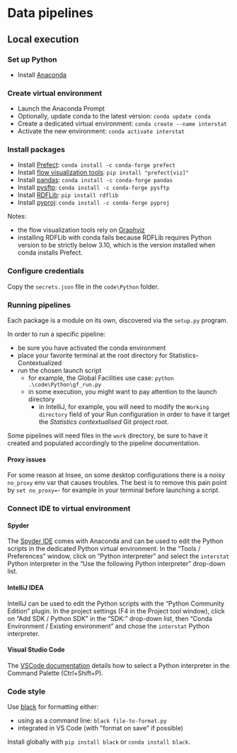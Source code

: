 # Data pipelines


## Local execution

### Set up Python

 - Install [Anaconda](https://docs.anaconda.com/anaconda/install/)

### Create virtual environment

 - Launch the Anaconda Prompt
 - Optionally, update conda to the latest version: `conda update conda`
 - Create a dedicated virtual environment: `conda create --name interstat`
 - Activate the new environment: `conda activate interstat`

### Install packages

 - Install [Prefect](https://docs.prefect.io/core/getting_started/install.html): `conda install -c conda-forge prefect`
 - Install [flow visualization tools](https://docs.prefect.io/core/advanced_tutorials/visualization.html): `pip install "prefect[viz]"`
 - Install [pandas](https://pandas.pydata.org/docs/getting_started/install.html): `conda install -c conda-forge pandas`
 - Install [pysftp](https://pypi.org/project/pysftp/): `conda install -c conda-forge pysftp`
 - Install [RDFLib](https://rdflib.readthedocs.io/en/stable/): `pip install rdflib`
 - Install [pyproj](https://github.com/pyproj4/pyproj): `conda install -c conda-forge pyproj`

Notes:
 - the flow visualization tools rely on [Graphviz](https://graphviz.org/)
 - installing RDFLib with conda fails because RDFLib requires Python version to be strictly below 3.10, which is the version installed when conda installs Prefect.

### Configure credentials

Copy the `secrets.json` file in the `code\Python` folder.

### Running pipelines

Each package is a module on its own, discovered via the `setup.py` program.

In order to run a specific pipeline:

- be sure you have activated the conda environment
- place your favorite terminal at the root directory for Statistics-Contextualized
- run the chosen launch script
  - for example, the Global Facilities use case: `python .\code\Python\gf_run.py`
  - in some execution, you might want to pay attention to the launch directory
    - in IntelliJ, for example, you will need to modify the `Working directory` field of your Run configuration in order to have it target the _Statistics contextualised_ Git project root.

Some pipelines will need files in the `work` directory, be sure to have it created and populated accordingly to the pipeline documentation.

#### Proxy issues

For some reason at Insee, on some desktop configurations there is a noisy `no_proxy` env var that causes troubles. The best is to remove this pain point by  `set no_proxy=`- for example in your terminal before launching a script.

### Connect IDE to virtual environment

#### Spyder

The [Spyder IDE](https://www.spyder-ide.org/) comes with Anaconda and can be used to edit the Python scripts in the dedicated Python virtual environment. In the “Tools / Preferences” window, click on “Python interpreter” and select the `interstat` Python interpreter in the “Use the following Python interpreter” drop-down list.

#### IntelliJ IDEA

IntelliJ can be used to edit the Python scripts with the “Python Community Edition” plugin. In the project settings (F4 in the Project tool window), click on “Add SDK / Python SDK” in the “SDK:” drop-down list, then “Conda Environment / Existing environment” and chose the `interstat` Python interpreter.

#### Visual Studio Code

The [VSCode documentation](https://code.visualstudio.com/docs/python/environments) details how to select a Python interpreter in the Command Palette (Ctrl+Shift+P). 

### Code style

Use [black](https://github.com/psf/black) for formatting either:

 - using as a command line: `black file-to-format.py`
 - integrated in VS Code (with "format on save" if possible)

Install globally with `pip install black` or `conda install black`.